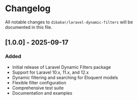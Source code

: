 # Changelog

All notable changes to `dibakar/laravel-dynamic-filters` will be documented in this file.

## [1.0.0] - 2025-09-17

### Added
- Initial release of Laravel Dynamic Filters package
- Support for Laravel 10.x, 11.x, and 12.x
- Dynamic filtering and searching for Eloquent models
- Flexible filter configuration
- Comprehensive test suite
- Documentation and examples
